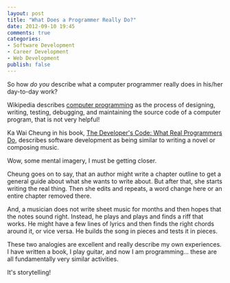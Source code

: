 ```yaml
---
layout: post
title: "What Does a Programmer Really Do?"
date: 2012-09-10 19:45
comments: true
categories: 
- Software Development
- Career Development
- Web Development
publish: false
---
```


So how *do you* describe what a computer programmer really does in his/her day-to-day work?

Wikipedia describes [computer programming](http://en.wikipedia.org/wiki/Computer_programming#Programmers) as the process of designing, writing, testing, debugging, and maintaining the source code of a computer program, that is not very helpful!<!-- more -->

Ka Wai Cheung in his book, [The Developer's Code: What Real Programmers Do](/resources), describes software development as being similar to writing a novel or composing music.

Wow, some mental imagery, I must be getting closer.

Cheung goes on to say, that an author might write a chapter outline to get a general guide about what she wants to write about. But after that, she starts writing the real thing. Then she edits and repeats, a word change here or an entire chapter removed there. 

And, a musician does not write sheet music for months and then hopes that the notes sound right. Instead, he plays and plays and finds a riff that works. He might have a few lines of lyrics and then finds the right chords around it, or vice versa. He builds the song in pieces and tests it in pieces. 

These two analogies are excellent and really describe my own experiences. I have written a book, I play guitar, and now I am programming... these are all fundamentally very similar activities.

It's storytelling!
